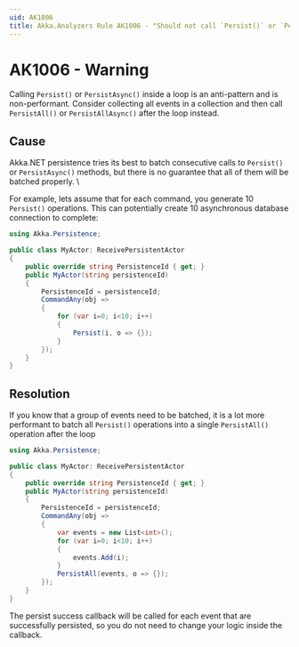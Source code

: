 ```yaml
---
uid: AK1006
title: Akka.Analyzers Rule AK1006 - "Should not call `Persist()` or `PersistAsync()` inside a loop"
---
```


# AK1006 - Warning

Calling `Persist()` or `PersistAsync()` inside a loop is an anti-pattern and is non-performant. Consider collecting all events in a collection and then call `PersistAll()` or `PersistAllAsync()` after the loop instead.

## Cause

Akka.NET persistence tries its best to batch consecutive calls to `Persist()` or `PersistAsync()` methods, but there is no guarantee that all of them will be batched properly. \

For example, lets assume that for each command, you generate 10 `Persist()` operations. This can potentially create 10 asynchronous database connection to complete:

```csharp
using Akka.Persistence;

public class MyActor: ReceivePersistentActor
{
    public override string PersistenceId { get; }
    public MyActor(string persistenceId)
    {
        PersistenceId = persistenceId;
        CommandAny(obj =>
        {
            for (var i=0; i<10; i++)
            {
                Persist(i, o => {});
            }
        });
    }
}
```

## Resolution

If you know that a group of events need to be batched, it is a lot more performant to batch all `Persist()` operations into a single `PersistAll()` operation after the loop

```csharp
using Akka.Persistence;

public class MyActor: ReceivePersistentActor
{
    public override string PersistenceId { get; }
    public MyActor(string persistenceId)
    {
        PersistenceId = persistenceId;
        CommandAny(obj =>
        {
            var events = new List<int>();
            for (var i=0; i<10; i++)
            {
                events.Add(i);
            }
            PersistAll(events, o => {});
        });
    }
}
```

The persist success callback will be called for each event that are successfully persisted, so you do not need to change your logic inside the callback.
